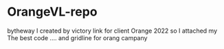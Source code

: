 # OrangeVL-repo
bytheway I created by victory link for client Orange 2022 so 
I attached my The best code .... and gridline for orang campany
